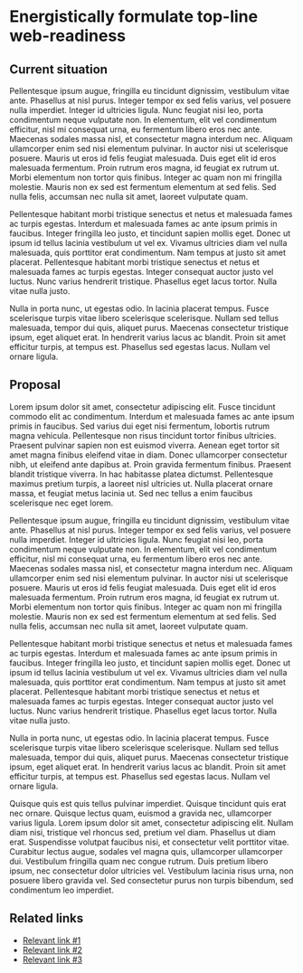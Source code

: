 # Energistically formulate top-line web-readiness

## Current situation

Pellentesque ipsum augue, fringilla eu tincidunt dignissim, vestibulum vitae ante. Phasellus at nisl purus. Integer tempor ex sed felis varius, vel posuere nulla imperdiet. Integer id ultricies ligula. Nunc feugiat nisi leo, porta condimentum neque vulputate non. In elementum, elit vel condimentum efficitur, nisl mi consequat urna, eu fermentum libero eros nec ante. Maecenas sodales massa nisl, et consectetur magna interdum nec. Aliquam ullamcorper enim sed nisi elementum pulvinar. In auctor nisi ut scelerisque posuere. Mauris ut eros id felis feugiat malesuada. Duis eget elit id eros malesuada fermentum. Proin rutrum eros magna, id feugiat ex rutrum ut. Morbi elementum non tortor quis finibus. Integer ac quam non mi fringilla molestie. Mauris non ex sed est fermentum elementum at sed felis. Sed nulla felis, accumsan nec nulla sit amet, laoreet vulputate quam.

Pellentesque habitant morbi tristique senectus et netus et malesuada fames ac turpis egestas. Interdum et malesuada fames ac ante ipsum primis in faucibus. Integer fringilla leo justo, et tincidunt sapien mollis eget. Donec ut ipsum id tellus lacinia vestibulum ut vel ex. Vivamus ultricies diam vel nulla malesuada, quis porttitor erat condimentum. Nam tempus at justo sit amet placerat. Pellentesque habitant morbi tristique senectus et netus et malesuada fames ac turpis egestas. Integer consequat auctor justo vel luctus. Nunc varius hendrerit tristique. Phasellus eget lacus tortor. Nulla vitae nulla justo.

Nulla in porta nunc, ut egestas odio. In lacinia placerat tempus. Fusce scelerisque turpis vitae libero scelerisque scelerisque. Nullam sed tellus malesuada, tempor dui quis, aliquet purus. Maecenas consectetur tristique ipsum, eget aliquet erat. In hendrerit varius lacus ac blandit. Proin sit amet efficitur turpis, at tempus est. Phasellus sed egestas lacus. Nullam vel ornare ligula.

## Proposal

Lorem ipsum dolor sit amet, consectetur adipiscing elit. Fusce tincidunt commodo elit ac condimentum. Interdum et malesuada fames ac ante ipsum primis in faucibus. Sed varius dui eget nisi fermentum, lobortis rutrum magna vehicula. Pellentesque non risus tincidunt tortor finibus ultricies. Praesent pulvinar sapien non est euismod viverra. Aenean eget tortor sit amet magna finibus eleifend vitae in diam. Donec ullamcorper consectetur nibh, ut eleifend ante dapibus at. Proin gravida fermentum finibus. Praesent blandit tristique viverra. In hac habitasse platea dictumst. Pellentesque maximus pretium turpis, a laoreet nisl ultricies ut. Nulla placerat ornare massa, et feugiat metus lacinia ut. Sed nec tellus a enim faucibus scelerisque nec eget lorem.

Pellentesque ipsum augue, fringilla eu tincidunt dignissim, vestibulum vitae ante. Phasellus at nisl purus. Integer tempor ex sed felis varius, vel posuere nulla imperdiet. Integer id ultricies ligula. Nunc feugiat nisi leo, porta condimentum neque vulputate non. In elementum, elit vel condimentum efficitur, nisl mi consequat urna, eu fermentum libero eros nec ante. Maecenas sodales massa nisl, et consectetur magna interdum nec. Aliquam ullamcorper enim sed nisi elementum pulvinar. In auctor nisi ut scelerisque posuere. Mauris ut eros id felis feugiat malesuada. Duis eget elit id eros malesuada fermentum. Proin rutrum eros magna, id feugiat ex rutrum ut. Morbi elementum non tortor quis finibus. Integer ac quam non mi fringilla molestie. Mauris non ex sed est fermentum elementum at sed felis. Sed nulla felis, accumsan nec nulla sit amet, laoreet vulputate quam.

Pellentesque habitant morbi tristique senectus et netus et malesuada fames ac turpis egestas. Interdum et malesuada fames ac ante ipsum primis in faucibus. Integer fringilla leo justo, et tincidunt sapien mollis eget. Donec ut ipsum id tellus lacinia vestibulum ut vel ex. Vivamus ultricies diam vel nulla malesuada, quis porttitor erat condimentum. Nam tempus at justo sit amet placerat. Pellentesque habitant morbi tristique senectus et netus et malesuada fames ac turpis egestas. Integer consequat auctor justo vel luctus. Nunc varius hendrerit tristique. Phasellus eget lacus tortor. Nulla vitae nulla justo.

Nulla in porta nunc, ut egestas odio. In lacinia placerat tempus. Fusce scelerisque turpis vitae libero scelerisque scelerisque. Nullam sed tellus malesuada, tempor dui quis, aliquet purus. Maecenas consectetur tristique ipsum, eget aliquet erat. In hendrerit varius lacus ac blandit. Proin sit amet efficitur turpis, at tempus est. Phasellus sed egestas lacus. Nullam vel ornare ligula.

Quisque quis est quis tellus pulvinar imperdiet. Quisque tincidunt quis erat nec ornare. Quisque lectus quam, euismod a gravida nec, ullamcorper varius ligula. Lorem ipsum dolor sit amet, consectetur adipiscing elit. Nullam diam nisi, tristique vel rhoncus sed, pretium vel diam. Phasellus ut diam erat. Suspendisse volutpat faucibus nisi, et consectetur velit porttitor vitae. Curabitur lectus augue, sodales vel magna quis, ullamcorper ullamcorper dui. Vestibulum fringilla quam nec congue rutrum. Duis pretium libero ipsum, nec consectetur dolor ultricies vel. Vestibulum lacinia risus urna, non posuere libero gravida vel. Sed consectetur purus non turpis bibendum, sed condimentum leo imperdiet.

## Related links

- [Relevant link #1](https://www.google.ca/)
- [Relevant link #2](https://www.google.ca/)
- [Relevant link #3](https://www.google.ca/)
